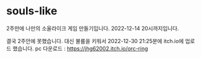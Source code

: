 # souls-like
2주만에 나만의 소울라이크 게임 만들기입니다.
2022-12-14 20시까지입니다.


결국 2주안에 못했습니다. 대신 불륨을 키워서 2022-12-30  21:25분에 itch.io에 업로드 했습니다.
pc 다운로드 : https://jhg62002.itch.io/orc-ring
